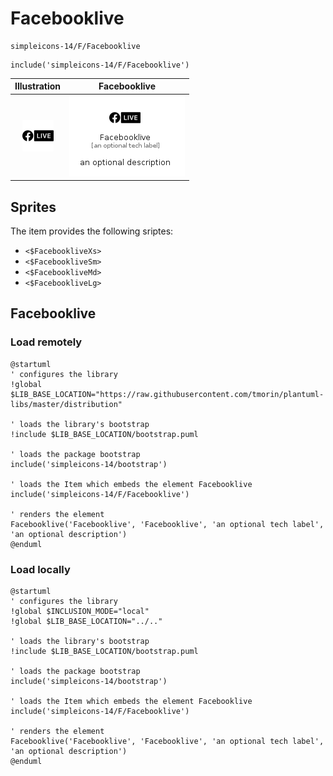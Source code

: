 # Facebooklive


```text
simpleicons-14/F/Facebooklive
```

```text
include('simpleicons-14/F/Facebooklive')
```



| Illustration | Facebooklive |
| :---: | :---: |
| ![illustration for Illustration](../../simpleicons-14/F/Facebooklive.png) | ![illustration for Facebooklive](../../simpleicons-14/F/Facebooklive.Local.png) |



## Sprites
The item provides the following sriptes:

- `<$FacebookliveXs>`
- `<$FacebookliveSm>`
- `<$FacebookliveMd>`
- `<$FacebookliveLg>`





## Facebooklive

### Load remotely
```plantuml
@startuml
' configures the library
!global $LIB_BASE_LOCATION="https://raw.githubusercontent.com/tmorin/plantuml-libs/master/distribution"

' loads the library's bootstrap
!include $LIB_BASE_LOCATION/bootstrap.puml

' loads the package bootstrap
include('simpleicons-14/bootstrap')

' loads the Item which embeds the element Facebooklive
include('simpleicons-14/F/Facebooklive')

' renders the element
Facebooklive('Facebooklive', 'Facebooklive', 'an optional tech label', 'an optional description')
@enduml
```

### Load locally
```plantuml
@startuml
' configures the library
!global $INCLUSION_MODE="local"
!global $LIB_BASE_LOCATION="../.."

' loads the library's bootstrap
!include $LIB_BASE_LOCATION/bootstrap.puml

' loads the package bootstrap
include('simpleicons-14/bootstrap')

' loads the Item which embeds the element Facebooklive
include('simpleicons-14/F/Facebooklive')

' renders the element
Facebooklive('Facebooklive', 'Facebooklive', 'an optional tech label', 'an optional description')
@enduml
```

